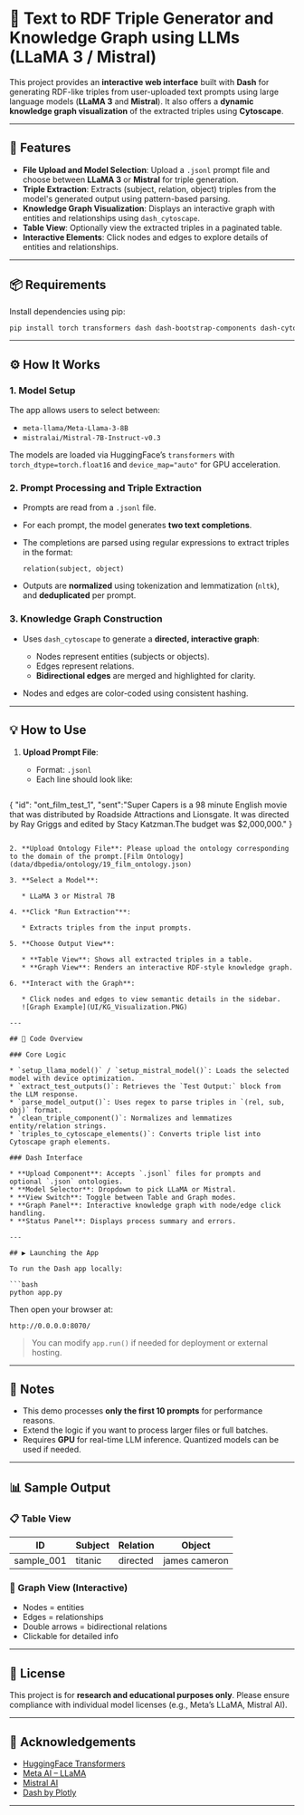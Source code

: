 # 🧠 Text to RDF Triple Generator and Knowledge Graph using LLMs (LLaMA 3 / Mistral)

This project provides an **interactive web interface** built with **Dash** for generating RDF-like triples from user-uploaded text prompts using large language models (**LLaMA 3** and **Mistral**). It also offers a **dynamic knowledge graph visualization** of the extracted triples using **Cytoscape**.

---

## 🚀 Features

* **File Upload and Model Selection**: Upload a `.jsonl` prompt file and choose between **LLaMA 3** or **Mistral** for triple generation.
* **Triple Extraction**: Extracts (subject, relation, object) triples from the model's generated output using pattern-based parsing.
* **Knowledge Graph Visualization**: Displays an interactive graph with entities and relationships using `dash_cytoscape`.
* **Table View**: Optionally view the extracted triples in a paginated table.
* **Interactive Elements**: Click nodes and edges to explore details of entities and relationships.

---

## 📦 Requirements

Install dependencies using pip:

```bash
pip install torch transformers dash dash-bootstrap-components dash-cytoscape nltk jsonlines
```

---

## ⚙️ How It Works

### 1. Model Setup

The app allows users to select between:

* `meta-llama/Meta-Llama-3-8B`
* `mistralai/Mistral-7B-Instruct-v0.3`

The models are loaded via HuggingFace’s `transformers` with `torch_dtype=torch.float16` and `device_map="auto"` for GPU acceleration.

### 2. Prompt Processing and Triple Extraction

* Prompts are read from a `.jsonl` file.

* For each prompt, the model generates **two text completions**.

* The completions are parsed using regular expressions to extract triples in the format:

  ```
  relation(subject, object)
  ```

* Outputs are **normalized** using tokenization and lemmatization (`nltk`), and **deduplicated** per prompt.

### 3. Knowledge Graph Construction

* Uses `dash_cytoscape` to generate a **directed, interactive graph**:

  * Nodes represent entities (subjects or objects).
  * Edges represent relations.
  * **Bidirectional edges** are merged and highlighted for clarity.
* Nodes and edges are color-coded using consistent hashing.

---

## 💡 How to Use

1. **Upload Prompt File**:

   * Format: `.jsonl`
   * Each line should look like:

    ```json
{
  "id": "ont_film_test_1",
  "sent":"Super Capers is a 98 minute English movie that was distributed by Roadside Attractions and Lionsgate. It was directed by Ray Griggs and edited by Stacy Katzman.The budget was $2,000,000."
}
```

2. **Upload Ontology File**: Please upload the ontology corresponding to the domain of the prompt.[Film Ontology](data/dbpedia/ontology/19_film_ontology.json)

3. **Select a Model**:

   * LLaMA 3 or Mistral 7B

4. **Click "Run Extraction"**:

   * Extracts triples from the input prompts.

5. **Choose Output View**:

   * **Table View**: Shows all extracted triples in a table.
   * **Graph View**: Renders an interactive RDF-style knowledge graph.

6. **Interact with the Graph**:

   * Click nodes and edges to view semantic details in the sidebar.
   ![Graph Example](UI/KG_Visualization.PNG)

---

## 🧬 Code Overview

### Core Logic

* `setup_llama_model()` / `setup_mistral_model()`: Loads the selected model with device optimization.
* `extract_test_outputs()`: Retrieves the `Test Output:` block from the LLM response.
* `parse_model_output()`: Uses regex to parse triples in `(rel, sub, obj)` format.
* `clean_triple_component()`: Normalizes and lemmatizes entity/relation strings.
* `triples_to_cytoscape_elements()`: Converts triple list into Cytoscape graph elements.

### Dash Interface

* **Upload Component**: Accepts `.jsonl` files for prompts and optional `.json` ontologies.
* **Model Selector**: Dropdown to pick LLaMA or Mistral.
* **View Switch**: Toggle between Table and Graph modes.
* **Graph Panel**: Interactive knowledge graph with node/edge click handling.
* **Status Panel**: Displays process summary and errors.

---

## ▶️ Launching the App

To run the Dash app locally:

```bash
python app.py
```

Then open your browser at:

```
http://0.0.0.0:8070/
```

> You can modify `app.run()` if needed for deployment or external hosting.

---

## 📌 Notes

* This demo processes **only the first 10 prompts** for performance reasons.
* Extend the logic if you want to process larger files or full batches.
* Requires **GPU** for real-time LLM inference. Quantized models can be used if needed.

---

## 📊 Sample Output

### 📋 Table View

| ID          | Subject | Relation | Object        |
| ----------- | ------- | -------- | ------------- |
| sample\_001 | titanic | directed | james cameron |

### 🧠 Graph View (Interactive)

* Nodes = entities
* Edges = relationships
* Double arrows = bidirectional relations
* Clickable for detailed info

---

## 📜 License

This project is for **research and educational purposes only**.
Please ensure compliance with individual model licenses (e.g., Meta’s LLaMA, Mistral AI).

---

## 🙏 Acknowledgements

* [HuggingFace Transformers](https://huggingface.co/docs/transformers)
* [Meta AI – LLaMA](https://ai.meta.com/llama/)
* [Mistral AI](https://mistral.ai/)
* [Dash by Plotly](https://dash.plotly.com/)

---
